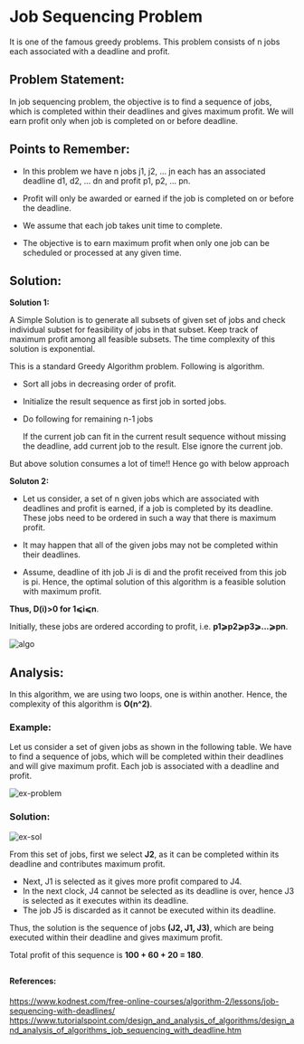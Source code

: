 # Job Sequencing Problem

It is one of the famous greedy problems. This problem consists of n jobs each associated with a deadline and profit.


## Problem Statement:

In job sequencing problem, the objective is to find a sequence of jobs, which is completed within their deadlines and gives maximum profit.
We will earn profit only when job is completed on or before deadline.


## Points to Remember:

- In this problem we have n jobs j1, j2, … jn each has an associated deadline d1, d2, … dn and profit p1, p2, … pn.

- Profit will only be awarded or earned if the job is completed on or before the deadline.

- We assume that each job takes unit time to complete.

- The objective is to earn maximum profit when only one job can be scheduled or processed at any given time.


## Solution:

**Solution 1:**

A Simple Solution is to generate all subsets of given set of jobs and check individual subset for feasibility of jobs in that subset. Keep track of maximum profit among all feasible subsets. The time complexity of this solution is exponential.

This is a standard Greedy Algorithm problem. Following is algorithm.

- Sort all jobs in decreasing order of profit.

- Initialize the result sequence as first job in sorted jobs.

- Do following for remaining n-1 jobs

	If the current job can fit in the current result sequence without missing the deadline, add current job to the result. Else ignore the current job.


But above solution consumes a lot of time!! Hence go with below approach


**Soluton 2:**

- Let us consider, a set of n given jobs which are associated with deadlines and profit is earned, if a job is completed by its deadline. These jobs need to be ordered in such a way that there is maximum profit.

- It may happen that all of the given jobs may not be completed within their deadlines.

- Assume, deadline of ith job Ji is di and the profit received from this job is pi. Hence, the optimal solution of this algorithm is a feasible solution with maximum profit.

**Thus, D(i)>0 for 1⩽i⩽n**.

Initially, these jobs are ordered according to profit, i.e. **p1⩾p2⩾p3⩾...⩾pn**.

![algo](https://user-images.githubusercontent.com/70436834/143767058-66a468a8-8bc8-4eba-978a-279a87959714.png)



## Analysis:

In this algorithm, we are using two loops, one is within another. Hence, the complexity of this algorithm is **O(n^2)**.


### Example:

Let us consider a set of given jobs as shown in the following table. We have to find a sequence of jobs, which will be completed within their deadlines and will give maximum profit. Each job is associated with a deadline and profit.


![ex-problem](https://user-images.githubusercontent.com/70436834/143767075-bafefae3-02a4-4e0d-9953-1402b1427982.png)


### Solution:


![ex-sol](https://user-images.githubusercontent.com/70436834/143767086-8719183b-04b7-4fa3-99d9-474030bd316a.png)


From this set of jobs, first we select **J2**, as it can be completed within its deadline and contributes maximum profit.

- Next, J1 is selected as it gives more profit compared to J4.
- In the next clock, J4 cannot be selected as its deadline is over, hence J3 is selected as it executes within its deadline.
- The job J5 is discarded as it cannot be executed within its deadline.

Thus, the solution is the sequence of jobs **(J2, J1, J3)**, which are being executed within their deadline and gives maximum profit.

Total profit of this sequence is **100 + 60 + 20 = 180**.



##
#### References:
https://www.kodnest.com/free-online-courses/algorithm-2/lessons/job-sequencing-with-deadlines/
https://www.tutorialspoint.com/design_and_analysis_of_algorithms/design_and_analysis_of_algorithms_job_sequencing_with_deadline.htm
